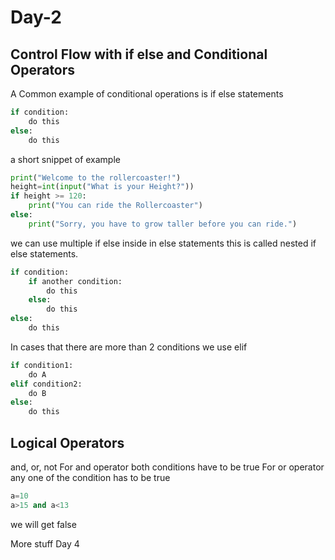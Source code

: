 # Day-2

## Control Flow with if else and Conditional Operators

A Common example of conditional operations is if else statements

```python
if condition:
	do this
else:
	do this
```
a short snippet of example

```python
print("Welcome to the rollercoaster!")
height=int(input("What is your Height?"))
if height >= 120:
	print("You can ride the Rollercoaster")
else:
	print("Sorry, you have to grow taller before you can ride.")
```
we can use multiple if else inside in else statements this is called nested if else statements.
```python
if condition:
	if another condition:
		do this
	else:
		do this
else:
	do this
```

In cases that there are more than 2 conditions we use elif
```python
if condition1:
	do A
elif condition2:
	do B
else:
	do this
```
## Logical Operators
and, or, not
For and operator both conditions have to be true
For or operator any one of the condition has to be true
```python
a=10
a>15 and a<13
```
we will get false

More stuff Day 4
